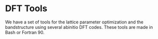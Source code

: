 # DFT Tools

We have a set of tools for the lattice parameter optimization and the bandstructure using several abinitio DFT codes. These tools are made in Bash or Fortran 90. 
